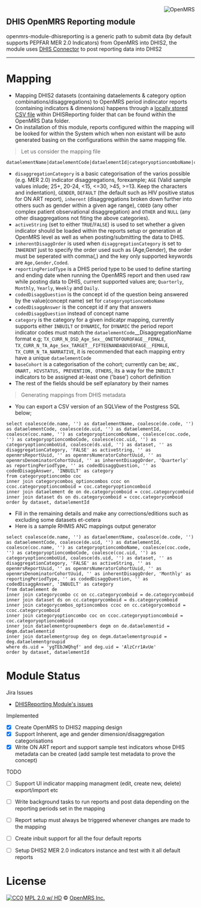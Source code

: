 <img src="https://s3.amazonaws.com/uploads.hipchat.com/20562/3117993/pmvz9920GZ81cMT/dhis2.png" alt="OpenMRS" align="right"/>

## DHIS OpenMRS Reporting module

openmrs-module-dhisreporting is a generic path to submit data (by default supports PEPFAR MER 2.0 Indicators) from OpenMRS into DHIS2, the module uses [DHIS Connector](http://github.com/jembi/openmrs-module-dhisconnector) to post reporting data into DHIS2
____________________________________


# Mapping

* Mapping DHIS2 datasets (containing dataelements & category option combinations/disaggregations) to OpenMRS period indincator reports (containing indicators & dimensions) happens through a [locally stored CSV file](https://github.com/jembi/openmrs-module-dhisreporting/blob/master/api/src/main/resources/pepfar-meta-datim.csv) within DHISReporting folder that can be found within the OpenMRS Data folder.
* On installation of this module, reports configured within the mapping will be looked for within the System which when non existant will be auto generated basing on the configurations within the same mapping file.

> Let us consider the mapping file

```
dataelementName|dataelementCode|dataelementId|categoryoptioncomboName|categoryoptioncomboCode|categoryoptioncomboUid|dataset|disaggregationCategory|activeString|openmrsReportUuid|openmrsNumeratorCohortUuid|openmrsDenominatorCohortUuid|inherentDisaggOrder|reportingPeriodType
```

* `disaggregationCategory` is a basic categorisation of the varios possible (e.g. MER 2.0) indicator disaggregations, forexample; `AGE` (Valid sample values inlude;  25+, 20-24, <15, <=30, >45, >=13. Keep the characters and indentation), `GENDER`, `DEFAULT` (the default such as HIV positive status for ON ART report), `inherent` (disaggregations broken down further into others such as gender within a given age range), `CODED` (any other complex patient observational disaggregation) and `OTHER` and `NULL` (any other disaggregations not fiting the above categories).
* `activeString` (set to either `TRUE`/`FALSE`) is used to set whether a given indicator should be loaded within the reports setup or generation at OpenMRS level as well as when posting/submitting the data to DHIS.
* `inherentDisaggOrder` is used when `disaggregationCategory` is set to `INHERENT` just to specify the order used such as (Age,Gender), the order must be seperated with comma(,) and the key only supported keywords are `Age,Gender,Coded`.
* `reportingPeriodType` is a DHIS period type to be used to define starting and ending date when running the OpenMRS report and then used raw while posting data to DHIS, current supported values are; `Quarterly`, `Monthly`, `Yearly`, `Weekly` and `Daily`.
* `codedDisaggQuestion` is the concept id of the question being answered by the value(concept name) set for `categoryoptioncomboName`
* `codedDisaggAnswer` is the concept id if any that answers `codedDisaggQuestion` instead of concept name
* `category` is the category for a given indicatpr mapping, currently supports either `INBUILT` or `DYNAMIC`, for `DYNAMIC` the period report indicator codes must match the `dataelementCode`__DisaggregationName format e.g; `TX_CURR_N_DSD_Age_Sex__ONETOFOUROFAGE__FEMALE`, `TX_CURR_N_TA_Age_Sex_TARGET__FIFTEENANDABOVEOFAGE__FEMALE`, `TX_CURR_N_TA_NARRATIVE`, it is recommended that each mapping entry have a unique `dataelementCode`
* `baseCohort` is a categorisation of the cohort; currently can be; `ANC, ONART, HIVSTATUS, PREVENTION, OTHERS`, its a way for the `INBUILT` indicators to be assigned at-least one ('base') cohort definition 
* The rest of the fields should be self eplanatory by their names

> Generating mappings from DHIS metadata

* You can export a CSV version of an SQLView of the Postgress SQL below;
```
select coalesce(de.name, '') as dataelementName, coalesce(de.code, '') as dataelementCode, coalesce(de.uid, '') as dataelementId, coalesce(coc.name, '') as categoryoptioncomboName, coalesce(coc.code, '') as categoryoptioncomboCode, coalesce(coc.uid, '') as categoryoptioncomboUid, coalesce(ds.uid, '') as dataset, '' as disaggregationCategory, 'FALSE' as activeString, '' as openmrsReportUuid, '' as openmrsNumeratorCohortUuid, '' as openmrsDenominatorCohortUuid, '' as inherentDisaggOrder, 'Quarterly' as reportingPeriodType, '' as codedDisaggQuestion, '' as codedDisaggAnswer, 'INBUILT' as category
from categoryoptioncombo coc
inner join categorycombos_optioncombos ccoc on ccoc.categoryoptioncomboid = coc.categoryoptioncomboid
inner join dataelement de on de.categorycomboid = ccoc.categorycomboid
inner join dataset ds on ds.categorycomboid = ccoc.categorycomboid
order by dataset, dataelementId
```
* Fill in the remaining details and make any corrections/editions such as excluding some datasets et-cetera
* Here is a sample RHMIS ANC mappings output generator

```
select coalesce(de.name, '') as dataelementName, coalesce(de.code, '') as dataelementCode, coalesce(de.uid, '') as dataelementId, coalesce(coc.name, '') as categoryoptioncomboName, coalesce(coc.code, '') as categoryoptioncomboCode, coalesce(coc.uid, '') as categoryoptioncomboUid, coalesce(ds.uid, '') as dataset, '' as disaggregationCategory, 'FALSE' as activeString, '' as openmrsReportUuid, '' as openmrsNumeratorCohortUuid, '' as openmrsDenominatorCohortUuid, '' as inherentDisaggOrder, 'Monthly' as reportingPeriodType, '' as codedDisaggQuestion, '' as codedDisaggAnswer, 'INBUILT' as category
from dataelement de
inner join categorycombo cc on cc.categorycomboid = de.categorycomboid
inner join dataset ds on cc.categorycomboid = ds.categorycomboid
inner join categorycombos_optioncombos ccoc on cc.categorycomboid = ccoc.categorycomboid
inner join categoryoptioncombo coc on ccoc.categoryoptioncomboid = coc.categoryoptioncomboid
inner join dataelementgroupmembers degm on de.dataelementid = degm.dataelementid
inner join dataelementgroup deg on degm.dataelementgroupid = deg.dataelementgroupid
where ds.uid = 'ygTEbJWQhqf' and deg.uid = 'AlzCrr1AvUe'
order by dataset, dataelementId
```

# Module Status

Jira Issues
  - [DHISReporting Module's issues](https://jembiprojects.jira.com/projects/RODI/issues)

Implemented
  - [x] Create OpenMRS to DHIS2 mapping design
  - [x] Support Inherent, age and gender dimension/disaggregation categorisations
  - [x] Write ON ART report and support sample test indicators whose DHIS metadata can be created (add sample test metadata to prove the concept)

TODO
  - [ ] Support UI indicator mapping managment (edit, create new, delete) export/import etc
  - [ ] Write background tasks to run reports and post data depending on the reporting periods set in the mapping
  - [ ] Report setup must always be triggered whenever changes are made to the mapping
  - [ ] Create inbuit support for all the four default reports
  - [ ] Setup DHIS2 MER 2.0 indicators instance and test with it all default reports


# License

[![CC0](https://licensebuttons.net/p/zero/1.0/88x31.png)](http://jembi.org)
[MPL 2.0 w/ HD](http://openmrs.org/license/) © [OpenMRS Inc.](http://www.openmrs.org/)
